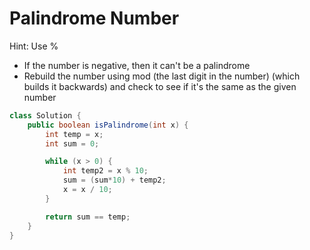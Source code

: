 # Palindrome Number

Hint: Use %

- If the number is negative, then it can't be a palindrome
- Rebuild the number using mod (the last digit in the number) (which builds it backwards) and check to see if it's the same as the given number

``` java 
class Solution {
    public boolean isPalindrome(int x) {
        int temp = x;
        int sum = 0;

        while (x > 0) {
            int temp2 = x % 10;
            sum = (sum*10) + temp2;
            x = x / 10;
        }

        return sum == temp;        
    }
}
